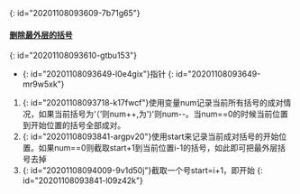 {: id="20201108093609-7b71g65"}

#### [删除最外层的括号](https://leetcode-cn.com/problems/remove-outermost-parentheses/)
{: id="20201108093610-gtbu153"}

* {: id="20201108093649-l0e4gix"}指针
{: id="20201108093649-mr9w5xk"}

1. {: id="20201108093718-k17fwcf"}使用变量num记录当前所有括号的成对情况，如果当前括号为‘（’则num++,为')'则num--。当num==0的时候当前位置到开始位置的括号全部成对。
2. {: id="20201108093841-argpv20"}使用start来记录当前成对括号的开始位置。如果num==0则截取start+1到当前位置i-1的括号，如此即可把最外层括号去掉
3. {: id="20201108094009-9v1d50j"}截取一个号start=i+1，即开始
{: id="20201108093841-l09z42k"}
